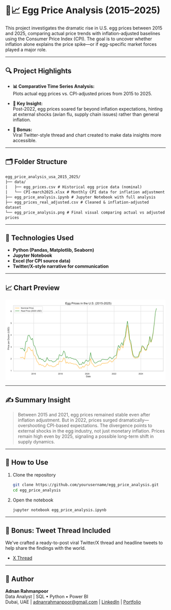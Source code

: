 # 🥚📈 Egg Price Analysis (2015–2025)

This project investigates the dramatic rise in U.S. egg prices between 2015 and 2025, comparing actual price trends with inflation-adjusted baselines using the Consumer Price Index (CPI). The goal is to uncover whether inflation alone explains the price spike—or if egg-specific market forces played a major role.

---

## 🔍 Project Highlights

- **📊 Comparative Time Series Analysis:**  
  Plots actual egg prices vs. CPI-adjusted prices from 2015 to 2025.

- **🧠 Key Insight:**  
  Post-2022, egg prices soared far beyond inflation expectations, hinting at external shocks (avian flu, supply chain issues) rather than general inflation.

- **🧵 Bonus:**  
  Viral Twitter-style thread and chart created to make data insights more accessible.

---

## 🗂️ Folder Structure

```
egg_price_analysis_usa_2015_2025/
├── data/ 
|   ├── egg_prices.csv # Historical egg price data (nominal) 
|   └── CPI-march2025.xlsx # Monthly CPI data for inflation adjustment 
├── egg_price_analysis.ipynb # Jupyter Notebook with full analysis 
├── egg_prices_real_adjusted.csv # Cleaned & inflation-adjusted dataset 
└── egg_price_analysis.png # Final visual comparing actual vs adjusted prices
```

---

## 🧪 Technologies Used

- **Python (Pandas, Matplotlib, Seaborn)**
- **Jupyter Notebook**
- **Excel (for CPI source data)**
- **Twitter/X-style narrative for communication**

---

## 📈 Chart Preview

![Egg Price Chart](egg_price_analysis.png)

---

## ✍️ Summary Insight

> Between 2015 and 2021, egg prices remained stable even after inflation adjustment. But in 2022, prices surged dramatically—overshooting CPI-based expectations. The divergence points to external shocks in the egg industry, not just monetary inflation. Prices remain high even by 2025, signaling a possible long-term shift in supply dynamics.

---

## 💬 How to Use

1. Clone the repository  
   ```bash
   git clone https://github.com/yourusername/egg_price_analysis.git
   cd egg_price_analysis
2. Open the notebook
    ```bash
    jupyter notebook egg_price_analysis.ipynb
    ```

---
## 🧵 Bonus: Tweet Thread Included

We've crafted a ready-to-post viral Twitter/X thread and headline tweets to help share the findings with the world.
* [X Thread](https://x.com/AdnanRpX/status/1910457177858597267?t=x6f0BoPQ1rwG8DpZYWeWTg&s=19)

---

## 🚀 Author

**Adnan Rahmanpoor**  
Data Analyst | SQL • Python • Power BI  
Dubai, UAE | adnanrahmanpoor@gmail.com | [LinkedIn](https://linkedin.com/in/adnanrahmanpoor) | [Portfolio](https://github.com/adnanrahmanpoor/Data_Projects)